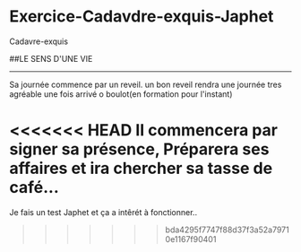 # Exercice-Cadavdre-exquis-Japhet
Cadavre-exquis

##LE SENS D'UNE VIE
___________________

Sa journée commence par un reveil.
un bon reveil rendra une journée tres agréable
une fois arrivé o boulot(en formation pour l'instant)

<<<<<<< HEAD
Il commencera par signer sa présence,
Préparera ses affaires et ira chercher sa tasse de café...
=======
Je fais un test Japhet et ça a intêrét à fonctionner..
>>>>>>> bda4295f7747f88d37f3a52a79710e1167f90401
